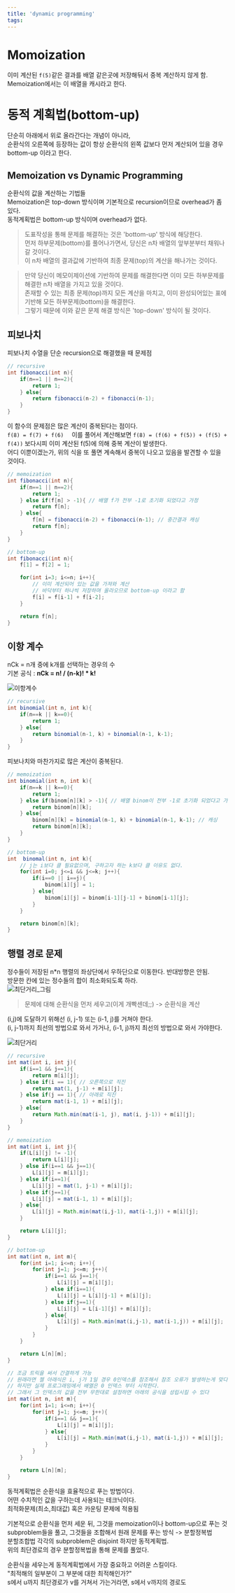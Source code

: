 ```yaml
---
title: 'dynamic programming'
tags:
---
```


# Momoization
이미 계산된 `f(5)`같은 결과를 배열 같은곳에 저장해둬서 중복 계산하지 않게 함.  
Memoization에서는 이 배열을 캐시라고 한다.  

# 동적 계획법(bottom-up)
단순히 아래에서 위로 올라간다는 개념이 아니라,  
순환식의 오른쪽에 등장하는 값이 항상 순환식의 왼쪽 값보다 먼저 계산되어 있을 경우 bottom-up 이라고 한다.  

## Memoization vs Dynamic Programming
순환식의 값을 계산하는 기법들  
Memoization은 top-down 방식이며 기본적으로 recursion이므로 overhead가 좀 있다.  
동적계획법은 bottom-up 방식이며 overhead가 없다.  

> 도표작성을 통해 문제를 해결하는 것은 'bottom-up' 방식에 해당한다.  
먼저 하부문제(bottom)를 풀어나가면서, 당신은 n차 배열의 앞부분부터 채워나갈 것이다.  
이 n차 배열의 결과값에 기반하여 최종 문제(top)의 계산을 해나가는 것이다.  

> 만약 당신이 메모이제이션에 기반하여 문제를 해결한다면 이미 모든 하부문제를 해결한 n차 배열을 가지고 있을 것이다.  
존재할 수 있는 최종 문제(top)까지 모든 계산을 마치고, 이미 완성되어있는 표에 기반해 모든 하부문제(bottom)을 해결한다.  
그렇기 때문에 이와 같은 문제 해결 방식은 'top-down' 방식이 될 것이다.

## 피보나치
피보나치 수열을 단순 recursion으로 해결했을 때 문제점

```java
// recursive
int fibonacci(int n){
    if(n==1 || n==2){
        return 1;
    } else{
        return fibonacci(n-2) + fibonacci(n-1);
    }
}
```

이 함수의 문제점은 많은 계산이 중복된다는 점이다.  
`f(8) = f(7) + f(6)  `
이를 풀어서 계산해보면
`f(8) = (f(6) + f(5)) + (f(5) + f(4))`
보다시피 이미 계산된 f(5)에 의해 중복 계산이 발생한다.  
어디 이뿐이겠는가, 위의 식을 또 풀면 계속해서 중복이 나오고 있음을 발견할 수 있을 것이다.  

```java
// memoization
int fibonacci(int n){
    if(n==1 || n==2){
        return 1;
    } else if(f[n] > -1){ // 배열 f가 전부 -1로 초기화 되었다고 가정
        return f[n];
    } else{
        f[n] = fibonacci(n-2) + fibonacci(n-1); // 중간결과 캐싱
        return f[n];
    }
}
```

```java
// bottom-up
int fibonacci(int n){
    f[1] = f[2] = 1;

    for(int i=3; i<=n; i++){
        // 이미 계산되어 있는 값을 가져와 계산
        // 바닥부터 하나씩 저장하며 올라오므로 bottom-up 이라고 함
        f[i] = f[i-1] + f[i-2]; 
    }

    return f[n];
}
```

## 이항 계수
nCk = n개 중에 k개를 선택하는 경우의 수  
기본 공식 : **nCk = n! / (n-k)! * k!**  

![이항계수](https://cloud2.zoolz.com/MyComputers/Images/Image.aspx?q=bT00MDcyNDcma2V5PTI1MTE4ODIwMjUmdHlwZT1sJno9MjAxOC8wOC8xOSAwOTo0OQ==)  

```java
// recursive
int binomial(int n, int k){
    if(n==k || k==0){
        return 1;
    } else{
        return binomial(n-1, k) + binomial(n-1, k-1);
    }
}
```

피보나치와 마찬가지로 많은 계산이 중복된다.  

```java
// memoization
int binomial(int n, int k){
    if(n==k || k==0){
        return 1;
    } else if(binom[n][k] > -1){ // 배열 binom이 전부 -1로 초기화 되었다고 가정
        return binom[n][k];
    } else{
        binom[n][k] = binomial(n-1, k) + binomial(n-1, k-1); // 캐싱
        return binom[n][k];
    }
}
```

```java
// bottom-up
int  binomal(int n, int k){
    // j는 i보다 클 필요없으며, 구하고자 하는 k보다 클 이유도 없다.
    for(int i=0; j<=i && j<=k; j++){ 
        if(i==0 || i==j){
            binom[i][j] = 1;
        } else{
            binom[i][j] = binom[i-1][j-1] + binom[i-1][j];
        }
    }

    return binom[n][k];
}
```

## 행렬 경로 문제
정수들이 저장된 n*n 행렬의 좌상단에서 우하단으로 이동한다. 반대방향은 안됨.  
방문한 칸에 있는 정수들의 합이 최소화되도록 하라.  
![최단거리_그림](https://cloud2.zoolz.com/MyComputers/Images/Image.aspx?q=bT00MDcyNDcma2V5PTI1MTE5NzI3OTUmdHlwZT1sJno9MTkvMDgvMjAxOCAxMDozNg==)

> 문제에 대해 순환식을 먼저 세우고(이게 개빡센데;;) -> 순환식을 계산  

(i,j)에 도달하기 위해선 (i, j-1) 또는 (i-1, j)를 거쳐야 한다.  
(i, j-1)까지 최선의 방법으로 와서 가거나, (i-1, j)까지 최선의 방법으로 와서 가야한다.  

![최단거리](https://cloud2.zoolz.com/MyComputers/Images/Image.aspx?q=bT00MDcyNDcma2V5PTI1MTE5NTQ4OTImdHlwZT1sJno9MTkvMDgvMjAxOCAxMDoyOA==)  


```java
// recursive
int mat(int i, int j){
    if(i==1 && j==1){
        return m[i][j];
    } else if(i == 1){ // 오른쪽으로 직진
        return mat(1, j-1) + m[i][j];
    } else if(j == 1){ // 아래로 직진
        return mat(i-1, 1) + m[i][j];
    } else{
        return Math.min(mat(i-1, j), mat(i, j-1)) + m[i][j];
    }
}
```

```java
// memoization
int mat(int i, int j){
    if(L[i][j] != -1){
        return L[i][j];
    } else if(i==1 && j==1){
        L[i][j] = m[i][j];
    } else if(i==1){
        L[i][j] = mat(1, j-1) + m[i][j];
    } else if(j==1){
        L[i][j] = mat(i-1, 1) + m[i][j];
    } else{
        L[i][j] = Math.min(mat(i,j-1), mat(i-1,j)) + m[i][j];
    }

    return L[i][j];
}
```

```java
// bottom-up
int mat(int n, int m){
    for(int i=1; i<=n; i++){
        for(int j=1; j<=m; j++){
            if(i==1 && j==1){
                L[i][j] = m[i][j];
            } else if(i==1){
                L[i][j] = L[i][j-1] + m[i][j];
            } else if(j==1){
                L[i][j] = L[i-1][j] + m[i][j];
            } else{
                L[i][j] = Math.min(mat(i,j-1), mat(i-1,j)) + m[i][j];
            }
        }
    }

    return L[n][m];
}

// 조금 트릭을 써서 간결하게 가능
// 원래라면 젤 아래식은 i, j가 1일 경우 0인덱스를 참조해서 참조 오류가 발생하는게 맞다.
// 하지만 실제 프로그래밍에서 배열은 0 인덱스 부터 시작한다.
// 그래서 그 인덱스의 값을 전부 무한대로 설정하면 아래의 공식을 성립시킬 수 있다
int mat(int n, int m){
    for(int i=1; i<=n; i++){
        for(int j=1; j<=m; j++){
            if(i==1 && j==1){
                L[i][j] = m[i][j];
            } else{
                L[i][j] = Math.min(mat(i,j-1), mat(i-1,j)) + m[i][j];
            }
        }
    }

    return L[n][m];
}
```

동적계획법은 순환식을 효율적으로 푸는 방법이다.  
어떤 수치적인 값을 구하는데 사용되는 테크닉이다.  
최적화문제(최소,최대값) 혹은 카운팅 문제에 적용됨

기본적으로 순환식을 먼저 세운 뒤, 그것을 memoization이나 bottom-up으로 푸는 것  
subproblem들을 풀고, 그것들을 조합해서 원래 문제를 푸는 방식 -> 분할정복법  
분할조합법 각각의 subproblem은 disjoint 하지만 동적계획법.  
위의 최단경로의 경우 분할정복법을 통해 문제를 풀었다.   

순환식을 세우는게 동적계획법에서 가장 중요하고 어려운 스킬이다.  
"최적해의 일부분이 그 부분에 대한 최적해인가?"  
s에서 u까지 최단경로가 v를 거쳐서 가는거라면, s에서 v까지의 경로도 